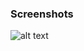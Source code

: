 ### Screenshots

![alt text](https://github.com/andreiseverin/WeaponMod-guns-backup/blob/main/Plugins/wpn_cbowex/Blue%20xbow.png?raw=true)
